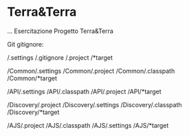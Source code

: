 # Terra&Terra
...
Esercitazione Progetto Terra&Terra

Git gitignore:

/.settings
/.gitignore
/.project
/*target

/Common/.settings
/Common/.project
/Common/.classpath
/Common/*target

/API/.settings
/API/.classpath
/API/.project
/API/*target

/Discovery/.project
/Discovery/.settings
/Discovery/.classpath
/Discovery/*target

/AJS/.project
/AJS/.classpath
/AJS/.settings
/AJS/*target